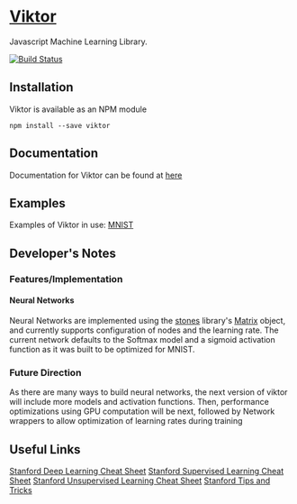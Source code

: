 # [Viktor](https://fongelias.github.io/viktor)
Javascript Machine Learning Library.

[![Build Status](https://travis-ci.org/fongelias/viktor.svg?branch=master)](https://travis-ci.org/fongelias/viktor)

## Installation
Viktor is available as an NPM module
```
npm install --save viktor
```

## Documentation
Documentation for Viktor can be found at [here](https://fongelias.github.io/viktor)

## Examples
Examples of Viktor in use:
[MNIST](https://github.com/fongelias/viktor/blob/master/examples/MNIST/MNIST.md)

## Developer's Notes
### Features/Implementation
#### Neural Networks
Neural Networks are implemented using the [stones](https://github.com/fongelias/stones/) library's [Matrix](https://github.com/fongelias/stones/blob/master/lib/matricies/Matrix/Matrix.js) object, and currently supports configuration of nodes and the learning rate. The current network defaults to the Softmax model and a sigmoid activation function as it was built to be optimized for MNIST.

### Future Direction
As there are many ways to build neural networks, the next version of viktor will include more models and activation functions. Then, performance optimizations using GPU computation will be next, followed by Network wrappers to allow optimization of learning rates during training

## Useful Links
[Stanford Deep Learning Cheat Sheet](https://stanford.edu/~shervine/teaching/cs-229/cheatsheet-deep-learning)
[Stanford Supervised Learning Cheat Sheet](https://stanford.edu/~shervine/teaching/cs-229/cheatsheet-supervised-learning)
[Stanford Unsupervised Learning Cheat Sheet](https://stanford.edu/~shervine/teaching/cs-229/cheatsheet-unsupervised-learning)
[Stanford Tips and Tricks](https://stanford.edu/~shervine/teaching/cs-229/cheatsheet-machine-learning-tips-and-tricks)
